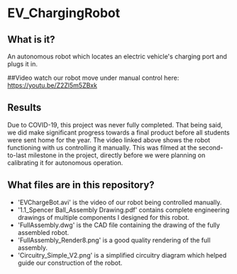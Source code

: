 # EV_ChargingRobot

## What is it?
An autonomous robot which locates an electric vehicle's charging port and plugs it in.

##Video
watch our robot move under manual control here:
https://youtu.be/Z2Zl5m5ZBxk

## Results
Due to COVID-19, this project was never fully completed. That being said, we did make significant progress towards a final product before all students were sent home for the year. The video linked above shows the robot functioning with us controlling it manually. This was filmed at the second-to-last milestone in the project, directly before we were planning on calibrating it for autonomous operation. 

## What files are in this repository?

 - 'EVChargeBot.avi' is the video of our robot being controlled manually.
 - '1.1_Spencer Ball_Assembly Drawing.pdf' contains complete engineering drawings of multiple components I designed for this robot.
 - 'FullAssembly.dwg' is the CAD file containing the drawing of the fully assembled robot.
 - 'FullAssembly_Render8.png' is a good quality rendering of the full assembly.
 - 'Circuitry_Simple_V2.png' is a simplified circuitry diagram which helped guide our construction of the robot.
